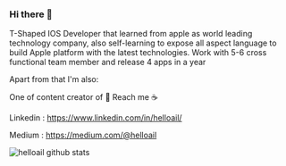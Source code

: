 ### Hi there 👋

T-Shaped IOS Developer that learned from apple as world leading technology company, also self-learning to expose all aspect language to build Apple platform with the latest technologies. Work with 5-6 cross functional team member and release 4 apps in a year


Apart from that I'm also:

One of content creator of 
💬 Reach me ☕

Linkedin : https://www.linkedin.com/in/helloail/

Medium : https://medium.com/@helloail

![helloail github stats](https://github-readme-stats.vercel.app/api?username=helloail&show_icons=true&hide=["prs","issues","contribs"])
